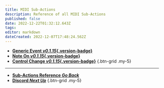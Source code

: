 ```yaml
---
title: MIDI Sub-Actions
description: Reference of all MIDI Sub-Actions
published: false
date: 2022-12-22T01:32:12.643Z
tags: 
editor: markdown
dateCreated: 2022-12-07T17:48:24.562Z
---
```


- [<i class="mdi mdi-video-input-component primary--text"></i>**Generic Event *v0.1.15*{.version-badge}**](/en/Sub-Actions/MIDI/Generic-Event)
- [<i class="mdi mdi-video-input-component primary--text"></i>**Note On *v0.1.15*{.version-badge}**](/en/Sub-Actions/MIDI/Note-On)
- [<i class="mdi mdi-video-input-component primary--text"></i>**Control Change *v0.1.15*{.version-badge}**](/en/Sub-Actions/MIDI/Control-Change)
{.btn-grid .my-5}

---

- [<i class="mdi mdi-chevron-left"></i>**Sub-Actions Reference *Go Back***](/en/Sub-Actions)
- [<i class="mdi mdi-discord text--discord"></i> **Discord *Next Up***](/Sub-Actions/Discord)
{.btn-grid .my-5}
